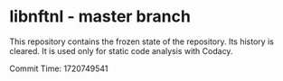 # libnftnl - master branch

This repository contains the frozen state of the repository.
Its history is cleared. It is used only for static code
analysis with Codacy.

Commit Time: 1720749541